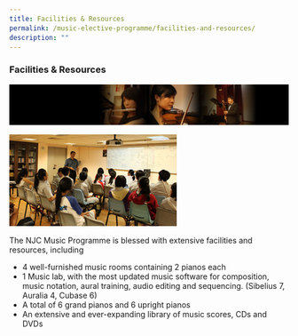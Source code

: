 ```yaml
---
title: Facilities & Resources
permalink: /music-elective-programme/facilities-and-resources/
description: ""
---
```

### Facilities & Resources

![](/images/musicp2.png)

<img src="/images/musicp9.png" 
     style="width:60%">

The NJC Music Programme is blessed with extensive facilities and resources, including

*   4 well-furnished music rooms containing 2 pianos each
*   1 Music lab, with the most updated music software for composition, music notation, aural training, audio editing and sequencing. (Sibelius 7, Auralia 4, Cubase 6)
*   A total of 6 grand pianos and 6 upright pianos
*   An extensive and ever-expanding library of music scores, CDs and DVDs

